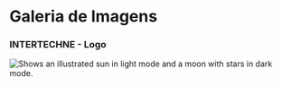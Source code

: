 # Galeria de Imagens

### INTERTECHNE - Logo
<picture>
  <source media="(prefers-color-scheme: dark)" srcset="/itt.png">
  <source media="(prefers-color-scheme: light)" srcset="/45.jpg">
  <img alt="Shows an illustrated sun in light mode and a moon with stars in dark mode." src="https://user-images.githubusercontent.com/25423296/163456779-a8556205-d0a5-45e2-ac17-42d089e3c3f8.png">
</picture>

